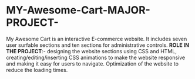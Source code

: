 # MY-Awesome-Cart-MAJOR-PROJECT-
My Awesome Cart is an interactive E-commerce website. It includes seven user surfable sections and ten sections for administrative controls. **ROLE IN THE PROJECT**:- designing the website sections using CSS and HTML, creating/editing/inserting CSS animations to make the website responsive and making it easy for users to navigate. Optimization of the website to reduce the loading times.
